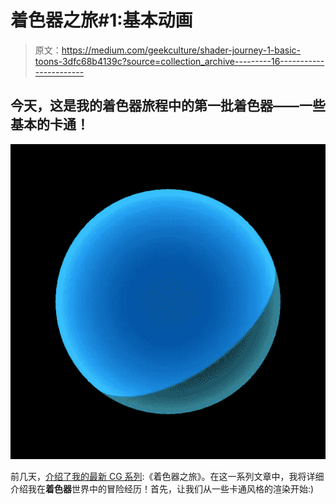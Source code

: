 # 着色器之旅#1:基本动画

> 原文：<https://medium.com/geekculture/shader-journey-1-basic-toons-3dfc68b4139c?source=collection_archive---------16----------------------->

## 今天，这是我的着色器旅程中的第一批着色器——一些基本的卡通！

![](img/642e4049f0cc608efbc67a144abd8e5a.png)

前几天，[介绍了我的最新 CG 系列](/geekculture/shader-journey-0-introduction-78367f7b7252):《着色器之旅》。在这一系列文章中，我将详细介绍我在**着色器**世界中的冒险经历！首先，让我们从一些卡通风格的渲染开始:)